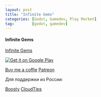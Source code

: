 ```yaml
---
layout: post
title: "Infinite Gems"
categories: [Godot, Gamedev, Play Market]
tag:        [godot, gamedev]
---
```



#### Infinite Gems

[Infinite Gems](https://play.google.com/store/apps/details?id=org.godotengine.infinitegems)

<a href='https://play.google.com/store/apps/details?id=org.godotengine.infinitegems&pcampaignid=pcampaignidMKT-Other-global-all-co-prtnr-py-PartBadge-Mar2515-1'><img alt='Get it on Google Play' src='https://play.google.com/intl/en_us/badges/static/images/badges/en_badge_web_generic.png'/></a>


[Buy me a coffie](https://www.buymeacoffee.com/maxtrash)
[Patreon](https://patreon.com/codewithmax)

Для поддержки из России:

[Boosty](https://boosty.to/codewithmax)
[CloudTips](https://pay.cloudtips.ru/p/5acab2cd)
